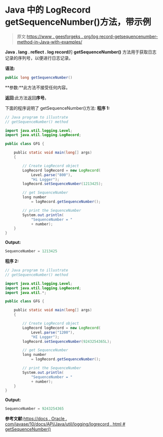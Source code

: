 # Java 中的 LogRecord getSequenceNumber()方法，带示例

> 原文:[https://www . geesforgeks . org/log record-getsequencenumber-method-in-Java-with-examples/](https://www.geeksforgeeks.org/logrecord-getsequencenumber-method-in-java-with-examples/)

**Java . lang . reflect . log record**的 **getSequenceNumber()** 方法用于获取日志记录的序列号，以便进行日志记录。

**语法:**

```java
public long getSequenceNumber()

```

**参数:**此方法不接受任何内容。

**返回**:此方法返回**序号**。

下面的程序说明了 getSequenceNumber()方法:
**程序 1:**

```java
// Java program to illustrate
// getSequenceNumber() method

import java.util.logging.Level;
import java.util.logging.LogRecord;

public class GFG {

    public static void main(long[] args)
    {

        // Create LogRecord object
        LogRecord logRecord = new LogRecord(
            Level.parse("800"),
            "Hi Logger");
        logRecord.setSequenceNumber(1213425);

        // get SequenceNumber
        long number
            = logRecord.getSequenceNumber();

        // print the SequenceNumber
        System.out.println(
            "SequenceNumber = "
            + number);
    }
}
```

**Output:**

```java
SequenceNumber = 1213425

```

**程序 2:**

```java
// Java program to illustrate
// getSequenceNumber() method

import java.util.logging.Level;
import java.util.logging.LogRecord;
import java.util.*;

public class GFG {

    public static void main(long[] args)
    {

        // Create LogRecord object
        LogRecord logRecord = new LogRecord(
            Level.parse("1200"),
            "HI Logger");
        logRecord.setSequenceNumber(9243254365L);

        // get SequenceNumber
        long number
            = logRecord.getSequenceNumber();

        // print the SequenceNumber
        System.out.println(
            "SequenceNumber = "
            + number);
    }
}
```

**Output:**

```java
SequenceNumber = 9243254365

```

**参考文献:**[https://docs . Oracle . com/javase/10/docs/API/Java/util/logging/logrecord . html # getSequenceNumber()](https://docs.oracle.com/javase/10/docs/api/java/util/logging/LogRecord.html#getSequenceNumber())